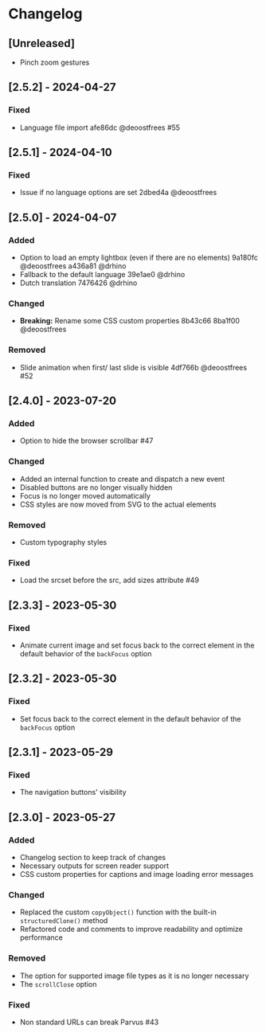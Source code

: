 # Changelog

## [Unreleased]

- Pinch zoom gestures

## [2.5.2] - 2024-04-27

### Fixed

- Language file import afe86dc @deoostfrees #55

## [2.5.1] - 2024-04-10

### Fixed

- Issue if no language options are set 2dbed4a @deoostfrees

## [2.5.0] - 2024-04-07

### Added

- Option to load an empty lightbox (even if there are no elements) 9a180fc @deoostfrees a436a81 @drhino
- Fallback to the default language 39e1ae0 @drhino
- Dutch translation 7476426 @drhino

### Changed

- **Breaking:** Rename some CSS custom properties 8b43c66  8ba1f00 @deoostfrees

### Removed

- Slide animation when first/ last slide is visible 4df766b @deoostfrees #52

## [2.4.0] - 2023-07-20

### Added

- Option to hide the browser scrollbar #47

### Changed

- Added an internal function to create and dispatch a new event
- Disabled buttons are no longer visually hidden
- Focus is no longer moved automatically
- CSS styles are now moved from SVG to the actual elements

### Removed

- Custom typography styles

### Fixed

- Load the srcset before the src, add sizes attribute #49

## [2.3.3] - 2023-05-30

### Fixed

- Animate current image and set focus back to the correct element in the default behavior of the `backFocus` option

## [2.3.2] - 2023-05-30

### Fixed

- Set focus back to the correct element in the default behavior of the `backFocus` option

## [2.3.1] - 2023-05-29

### Fixed

- The navigation buttons' visibility

## [2.3.0] - 2023-05-27

### Added

- Changelog section to keep track of changes
- Necessary outputs for screen reader support
- CSS custom properties for captions and image loading error messages

### Changed

- Replaced the custom `copyObject()` function with the built-in `structuredClone()` method
- Refactored code and comments to improve readability and optimize performance

### Removed

- The option for supported image file types as it is no longer necessary
- The `scrollClose` option

### Fixed

- Non standard URLs can break Parvus #43
